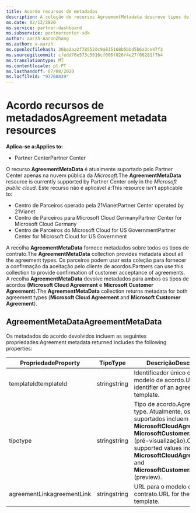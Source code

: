 ```yaml
---
title: Acordo recursos de metadados
description: A coleção de recursos AgreementMetadata descreve tipos de acordo que os parceiros podem usar para fornecer confirmação da aceitação do cliente.
ms.date: 02/12/2020
ms.service: partner-dashboard
ms.subservice: partnercenter-sdk
author: aarzh-AaronZhang
ms.author: v-aarzh
ms.openlocfilehash: 36ba2aa2f78552dc9a835168b5bbd5b6a3ce47f3
ms.sourcegitcommit: cfedd76e573c5616cf006f826f4e27f08281f7b4
ms.translationtype: MT
ms.contentlocale: pt-PT
ms.lasthandoff: 07/08/2020
ms.locfileid: "97768839"
---
```

# <a name="agreement-metadata-resources"></a><span data-ttu-id="35636-103">Acordo recursos de metadados</span><span class="sxs-lookup"><span data-stu-id="35636-103">Agreement metadata resources</span></span>

<span data-ttu-id="35636-104">**Aplica-se a:**</span><span class="sxs-lookup"><span data-stu-id="35636-104">**Applies to:**</span></span>

- <span data-ttu-id="35636-105">Partner Center</span><span class="sxs-lookup"><span data-stu-id="35636-105">Partner Center</span></span>

<span data-ttu-id="35636-106">O recurso **AgreementMetaData** é atualmente suportado pelo Partner Center apenas na nuvem pública da *Microsoft.*</span><span class="sxs-lookup"><span data-stu-id="35636-106">The **AgreementMetaData** resource is currently supported by Partner Center only in the *Microsoft public cloud*.</span></span> <span data-ttu-id="35636-107">Este recurso não é aplicável a:</span><span class="sxs-lookup"><span data-stu-id="35636-107">This resource isn't applicable to:</span></span>

- <span data-ttu-id="35636-108">Centro de Parceiros operado pela 21Vianet</span><span class="sxs-lookup"><span data-stu-id="35636-108">Partner Center operated by 21Vianet</span></span>
- <span data-ttu-id="35636-109">Centro de Parceiros para Microsoft Cloud Germany</span><span class="sxs-lookup"><span data-stu-id="35636-109">Partner Center for Microsoft Cloud Germany</span></span>
- <span data-ttu-id="35636-110">Centro de Parceiros do Microsoft Cloud for US Government</span><span class="sxs-lookup"><span data-stu-id="35636-110">Partner Center for Microsoft Cloud for US Government</span></span>

<span data-ttu-id="35636-111">A recolha **AgreementMetaData** fornece metadados sobre todos os tipos de contrato.</span><span class="sxs-lookup"><span data-stu-id="35636-111">The **AgreementMetaData** collection provides metadata about all the agreement types.</span></span> <span data-ttu-id="35636-112">Os parceiros podem usar esta coleção para fornecer a confirmação da aceitação pelo cliente de acordos.</span><span class="sxs-lookup"><span data-stu-id="35636-112">Partners can use this collection to provide confirmation of customer acceptance of agreements.</span></span> <span data-ttu-id="35636-113">A recolha **AgreementMetaData** devolve metadados para ambos os tipos de acordos **(Microsoft Cloud Agreement** e **Microsoft Customer Agreement**).</span><span class="sxs-lookup"><span data-stu-id="35636-113">The **AgreementMetaData** collection returns metadata for both agreement types (**Microsoft Cloud Agreement** and **Microsoft Customer Agreement**).</span></span>

## <a name="agreementmetadata"></a><span data-ttu-id="35636-114">AgreementMetaData</span><span class="sxs-lookup"><span data-stu-id="35636-114">AgreementMetaData</span></span>

<span data-ttu-id="35636-115">Os metadados do acordo devolvidos incluem as seguintes propriedades:</span><span class="sxs-lookup"><span data-stu-id="35636-115">Agreement metadata returned includes the following properties:</span></span>

| <span data-ttu-id="35636-116">Propriedade</span><span class="sxs-lookup"><span data-stu-id="35636-116">Property</span></span>      | <span data-ttu-id="35636-117">Tipo</span><span class="sxs-lookup"><span data-stu-id="35636-117">Type</span></span>               | <span data-ttu-id="35636-118">Descrição</span><span class="sxs-lookup"><span data-stu-id="35636-118">Description</span></span>                                                                       |
|---------------|--------------------|-----------------------------------------------------------------------------------|
| <span data-ttu-id="35636-119">templateId</span><span class="sxs-lookup"><span data-stu-id="35636-119">templateId</span></span>    | <span data-ttu-id="35636-120">string</span><span class="sxs-lookup"><span data-stu-id="35636-120">string</span></span>             | <span data-ttu-id="35636-121">Identificador único de um modelo de acordo.</span><span class="sxs-lookup"><span data-stu-id="35636-121">Unique identifier of an agreement template.</span></span>                                       |
| <span data-ttu-id="35636-122">tipo</span><span class="sxs-lookup"><span data-stu-id="35636-122">type</span></span>          | <span data-ttu-id="35636-123">string</span><span class="sxs-lookup"><span data-stu-id="35636-123">string</span></span>             | <span data-ttu-id="35636-124">Tipo de acordo.</span><span class="sxs-lookup"><span data-stu-id="35636-124">Agreement type.</span></span> <span data-ttu-id="35636-125">Atualmente, os valores suportados incluem **o MicrosoftCloudAgreement** e **o MicrosoftCustomerAgreement** (pré-visualização).</span><span class="sxs-lookup"><span data-stu-id="35636-125">Currently, supported values include **MicrosoftCloudAgreement** and **MicrosoftCustomerAgreement** (preview).</span></span> |
| <span data-ttu-id="35636-126">agreementLink</span><span class="sxs-lookup"><span data-stu-id="35636-126">agreementLink</span></span> | <span data-ttu-id="35636-127">string</span><span class="sxs-lookup"><span data-stu-id="35636-127">string</span></span>             | <span data-ttu-id="35636-128">URL para o modelo de contrato.</span><span class="sxs-lookup"><span data-stu-id="35636-128">URL for the agreement template.</span></span>                                                    |
